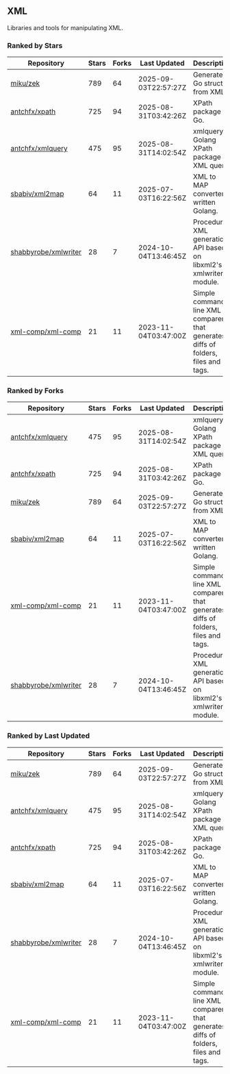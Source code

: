## XML

Libraries and tools for manipulating XML.

### Ranked by Stars

| Repository | Stars | Forks | Last Updated | Description | 
|------------|-------|-------|--------------|-------------|
| [miku/zek](https://github.com/miku/zek) | 789 | 64 | 2025-09-03T22:57:27Z |  Generate a Go struct from XML. |
| [antchfx/xpath](https://github.com/antchfx/xpath) | 725 | 94 | 2025-08-31T03:42:26Z |  XPath package for Go. |
| [antchfx/xmlquery](https://github.com/antchfx/xmlquery) | 475 | 95 | 2025-08-31T14:02:54Z |  xmlquery is Golang XPath package for XML query. |
| [sbabiv/xml2map](https://github.com/sbabiv/xml2map) | 64 | 11 | 2025-07-03T16:22:56Z |  XML to MAP converter written Golang. |
| [shabbyrobe/xmlwriter](https://github.com/shabbyrobe/xmlwriter) | 28 | 7 | 2024-10-04T13:46:45Z |  Procedural XML generation API based on libxml2's xmlwriter module. |
| [xml-comp/xml-comp](https://github.com/xml-comp/xml-comp) | 21 | 11 | 2023-11-04T03:47:00Z |  Simple command line XML comparer that generates diffs of folders, files and tags. |

### Ranked by Forks

| Repository | Stars | Forks | Last Updated | Description | 
|------------|-------|-------|--------------|-------------|
| [antchfx/xmlquery](https://github.com/antchfx/xmlquery) | 475 | 95 | 2025-08-31T14:02:54Z |  xmlquery is Golang XPath package for XML query. |
| [antchfx/xpath](https://github.com/antchfx/xpath) | 725 | 94 | 2025-08-31T03:42:26Z |  XPath package for Go. |
| [miku/zek](https://github.com/miku/zek) | 789 | 64 | 2025-09-03T22:57:27Z |  Generate a Go struct from XML. |
| [sbabiv/xml2map](https://github.com/sbabiv/xml2map) | 64 | 11 | 2025-07-03T16:22:56Z |  XML to MAP converter written Golang. |
| [xml-comp/xml-comp](https://github.com/xml-comp/xml-comp) | 21 | 11 | 2023-11-04T03:47:00Z |  Simple command line XML comparer that generates diffs of folders, files and tags. |
| [shabbyrobe/xmlwriter](https://github.com/shabbyrobe/xmlwriter) | 28 | 7 | 2024-10-04T13:46:45Z |  Procedural XML generation API based on libxml2's xmlwriter module. |

### Ranked by Last Updated

| Repository | Stars | Forks | Last Updated | Description | 
|------------|-------|-------|--------------|-------------|
| [miku/zek](https://github.com/miku/zek) | 789 | 64 | 2025-09-03T22:57:27Z |  Generate a Go struct from XML. |
| [antchfx/xmlquery](https://github.com/antchfx/xmlquery) | 475 | 95 | 2025-08-31T14:02:54Z |  xmlquery is Golang XPath package for XML query. |
| [antchfx/xpath](https://github.com/antchfx/xpath) | 725 | 94 | 2025-08-31T03:42:26Z |  XPath package for Go. |
| [sbabiv/xml2map](https://github.com/sbabiv/xml2map) | 64 | 11 | 2025-07-03T16:22:56Z |  XML to MAP converter written Golang. |
| [shabbyrobe/xmlwriter](https://github.com/shabbyrobe/xmlwriter) | 28 | 7 | 2024-10-04T13:46:45Z |  Procedural XML generation API based on libxml2's xmlwriter module. |
| [xml-comp/xml-comp](https://github.com/xml-comp/xml-comp) | 21 | 11 | 2023-11-04T03:47:00Z |  Simple command line XML comparer that generates diffs of folders, files and tags. |

